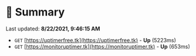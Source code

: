 # 📖 Summary
Last updated: **8/22/2021, 9:46:15 AM**

- `GET` [https://uptimerfree.tk](https://uptimerfree.tk) - **Up** (5223ms)
- `GET` [https://monitoruptimer.tk](https://monitoruptimer.tk) - **Up** (653ms)
